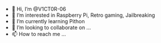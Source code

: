 - 👋 Hi, I’m @V1CT0R-06
- 👀 I’m interested in Raspberry Pi, Retro gaming, Jailbreaking
- 🌱 I’m currently learning Pithon
- 💞️ I’m looking to collaborate on ...
- 📫 How to reach me ...

<!---
V1CT0R-06/V1CT0R-06 is a ✨ special ✨ repository because its `README.md` (this file) appears on your GitHub profile.
You can click the Preview link to take a look at your changes.
--->
